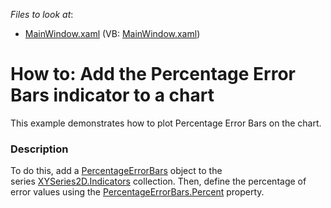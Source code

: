 <!-- default file list -->
*Files to look at*:

* [MainWindow.xaml](./CS/PercentageErrorBars/MainWindow.xaml) (VB: [MainWindow.xaml](./VB/PercentageErrorBars/MainWindow.xaml))
<!-- default file list end -->
# How to: Add the Percentage Error Bars indicator to a chart


<p>This example demonstrates how to plot Percentage Error Bars on the chart.</p>


<h3>Description</h3>

To do this, add a&nbsp;<a href="https://documentation.devexpress.com/#WPF/clsDevExpressXpfChartsPercentageErrorBarstopic">PercentageErrorBars</a>&nbsp;object to the series&nbsp;<a href="https://documentation.devexpress.com/#WPF/DevExpressXpfChartsXYSeries2D_Indicatorstopic">XYSeries2D.Indicators</a>&nbsp;collection.&nbsp;Then, define&nbsp;the percentage of error values using the&nbsp;<a href="https://documentation.devexpress.com/#WPF/DevExpressXpfChartsPercentageErrorBars_Percenttopic">PercentageErrorBars.Percent</a>&nbsp;property.

<br/>


